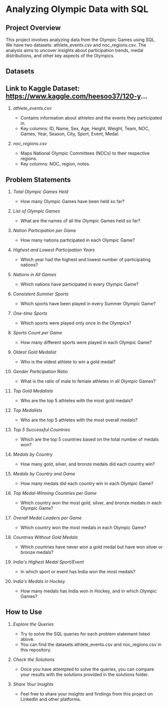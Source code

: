 # Analyzing Olympic Data with SQL

## Project Overview

This project involves analyzing data from the Olympic Games using SQL. We have two datasets: athlete_events.csv and noc_regions.csv. The analysis aims to uncover insights about participation trends, medal distributions, and other key aspects of the Olympics.

## Datasets

## Link to Kaggle Dataset: https://www.kaggle.com/heesoo37/120-y...

1. *athlete_events.csv*
   - Contains information about athletes and the events they participated in.
   - Key columns: ID, Name, Sex, Age, Height, Weight, Team, NOC, Games, Year, Season, City, Sport, Event, Medal.

2. *noc_regions.csv*
   - Maps National Olympic Committees (NOCs) to their respective regions.
   - Key columns: NOC, region, notes.

## Problem Statements

1. *Total Olympic Games Held*
   - How many Olympic Games have been held so far?

2. *List of Olympic Games*
   - What are the names of all the Olympic Games held so far?

3. *Nation Participation per Game*
   - How many nations participated in each Olympic Game?

4. *Highest and Lowest Participation Years*
   - Which year had the highest and lowest number of participating nations?

5. *Nations in All Games*
   - Which nations have participated in every Olympic Game?

6. *Consistent Summer Sports*
   - Which sports have been played in every Summer Olympic Game?

7. *One-time Sports*
   - Which sports were played only once in the Olympics?

8. *Sports Count per Game*
   - How many different sports were played in each Olympic Game?

9. *Oldest Gold Medalist*
   - Who is the oldest athlete to win a gold medal?

10. *Gender Participation Ratio*
    - What is the ratio of male to female athletes in all Olympic Games?

11. *Top Gold Medalists*
    - Who are the top 5 athletes with the most gold medals?

12. *Top Medalists*
    - Who are the top 5 athletes with the most overall medals?

13. *Top 5 Successful Countries*
    - Which are the top 5 countries based on the total number of medals won?

14. *Medals by Country*
    - How many gold, silver, and bronze medals did each country win?

15. *Medals by Country and Game*
    - How many medals did each country win in each Olympic Game?

16. *Top Medal-Winning Countries per Game*
    - Which country won the most gold, silver, and bronze medals in each Olympic Game?

17. *Overall Medal Leaders per Game*
    - Which country won the most medals in each Olympic Game?

18. *Countries Without Gold Medals*
    - Which countries have never won a gold medal but have won silver or bronze medals?

19. *India's Highest Medal Sport/Event*
    - In which sport or event has India won the most medals?

20. *India's Medals in Hockey*
    - How many medals has India won in Hockey, and in which Olympic Games?

## How to Use

1. *Explore the Queries*
   - Try to solve the SQL queries for each problem statement listed above.
   - You can find the datasets athlete_events.csv and noc_regions.csv in this repository.

2. *Check the Solutions*
   - Once you have attempted to solve the queries, you can compare your results with the solutions provided in the solutions folder.

3. *Share Your Insights*
   - Feel free to share your insights and findings from this project on LinkedIn and other platforms.
